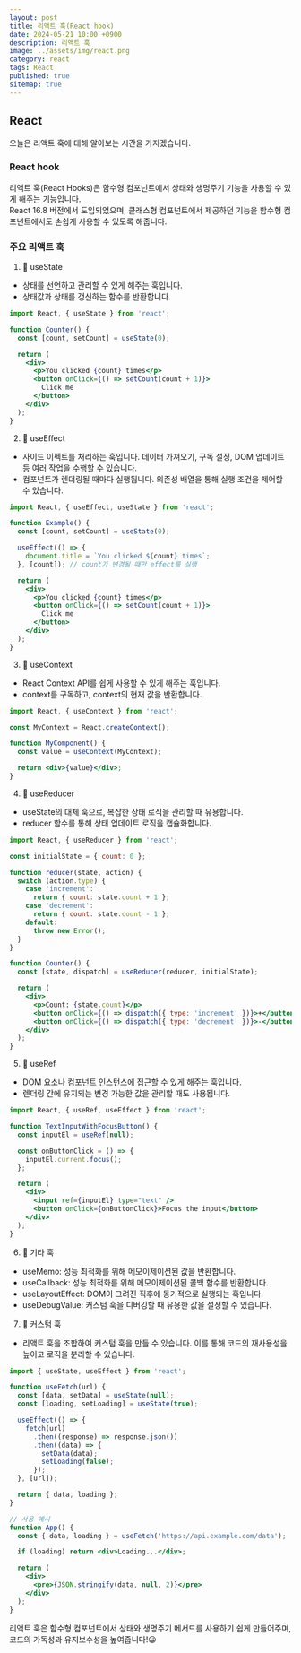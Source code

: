 ```yaml
---
layout: post
title: 리액트 훅(React hook)
date: 2024-05-21 10:00 +0900
description: 리액트 훅
image: ../assets/img/react.png
category: react
tags: React
published: true
sitemap: true
---
```


## React
오늘은 리액트 훅에 대해 알아보는 시간을 가지겠습니다.

### React hook
리액트 훅(React Hooks)은 함수형 컴포넌트에서 상태와 생명주기 기능을 사용할 수 있게 해주는 기능입니다. <br>
React 16.8 버전에서 도입되었으며, 클래스형 컴포넌트에서 제공하던 기능을 함수형 컴포넌트에서도 손쉽게 사용할 수 있도록 해줍니다.<br>

### 주요 리액트 훅

01. 📍 useState
- 상태를 선언하고 관리할 수 있게 해주는 훅입니다.
- 상태값과 상태를 갱신하는 함수를 반환합니다.

````jsx
import React, { useState } from 'react';

function Counter() {
  const [count, setCount] = useState(0);

  return (
    <div>
      <p>You clicked {count} times</p>
      <button onClick={() => setCount(count + 1)}>
        Click me
      </button>
    </div>
  );
}
````

02. 📍 useEffect
- 사이드 이펙트를 처리하는 훅입니다. 데이터 가져오기, 구독 설정, DOM 업데이트 등 여러 작업을 수행할 수 있습니다.
- 컴포넌트가 렌더링될 때마다 실행됩니다. 의존성 배열을 통해 실행 조건을 제어할 수 있습니다.

````jsx
import React, { useEffect, useState } from 'react';

function Example() {
  const [count, setCount] = useState(0);

  useEffect(() => {
    document.title = `You clicked ${count} times`;
  }, [count]); // count가 변경될 때만 effect를 실행

  return (
    <div>
      <p>You clicked {count} times</p>
      <button onClick={() => setCount(count + 1)}>
        Click me
      </button>
    </div>
  );
}
````

03. 📍 useContext
- React Context API를 쉽게 사용할 수 있게 해주는 훅입니다.
- context를 구독하고, context의 현재 값을 반환합니다.

````jsx
import React, { useContext } from 'react';

const MyContext = React.createContext();

function MyComponent() {
  const value = useContext(MyContext);

  return <div>{value}</div>;
}
````

04. 📍 useReducer
- useState의 대체 훅으로, 복잡한 상태 로직을 관리할 때 유용합니다.
- reducer 함수를 통해 상태 업데이트 로직을 캡슐화합니다.

````jsx
import React, { useReducer } from 'react';

const initialState = { count: 0 };

function reducer(state, action) {
  switch (action.type) {
    case 'increment':
      return { count: state.count + 1 };
    case 'decrement':
      return { count: state.count - 1 };
    default:
      throw new Error();
  }
}

function Counter() {
  const [state, dispatch] = useReducer(reducer, initialState);

  return (
    <div>
      <p>Count: {state.count}</p>
      <button onClick={() => dispatch({ type: 'increment' })}>+</button>
      <button onClick={() => dispatch({ type: 'decrement' })}>-</button>
    </div>
  );
}
````
05. 📍 useRef

- DOM 요소나 컴포넌트 인스턴스에 접근할 수 있게 해주는 훅입니다.
- 렌더링 간에 유지되는 변경 가능한 값을 관리할 때도 사용됩니다.

````jsx
import React, { useRef, useEffect } from 'react';

function TextInputWithFocusButton() {
  const inputEl = useRef(null);

  const onButtonClick = () => {
    inputEl.current.focus();
  };

  return (
    <div>
      <input ref={inputEl} type="text" />
      <button onClick={onButtonClick}>Focus the input</button>
    </div>
  );
}
````

06. 📍 기타 훅
- useMemo: 성능 최적화를 위해 메모이제이션된 값을 반환합니다.
- useCallback: 성능 최적화를 위해 메모이제이션된 콜백 함수를 반환합니다.
- useLayoutEffect: DOM이 그려진 직후에 동기적으로 실행되는 훅입니다.
- useDebugValue: 커스텀 훅을 디버깅할 때 유용한 값을 설정할 수 있습니다.

07. 📍 커스텀 훅
- 리액트 훅을 조합하여 커스텀 훅을 만들 수 있습니다. 이를 통해 코드의 재사용성을 높이고 로직을 분리할 수 있습니다.

````jsx
import { useState, useEffect } from 'react';

function useFetch(url) {
  const [data, setData] = useState(null);
  const [loading, setLoading] = useState(true);

  useEffect(() => {
    fetch(url)
      .then((response) => response.json())
      .then((data) => {
        setData(data);
        setLoading(false);
      });
  }, [url]);

  return { data, loading };
}

// 사용 예시
function App() {
  const { data, loading } = useFetch('https://api.example.com/data');

  if (loading) return <div>Loading...</div>;

  return (
    <div>
      <pre>{JSON.stringify(data, null, 2)}</pre>
    </div>
  );
}
````

리액트 훅은 함수형 컴포넌트에서 상태와 생명주기 메서드를 사용하기 쉽게 만들어주며, 코드의 가독성과 유지보수성을 높여줍니다!😀



